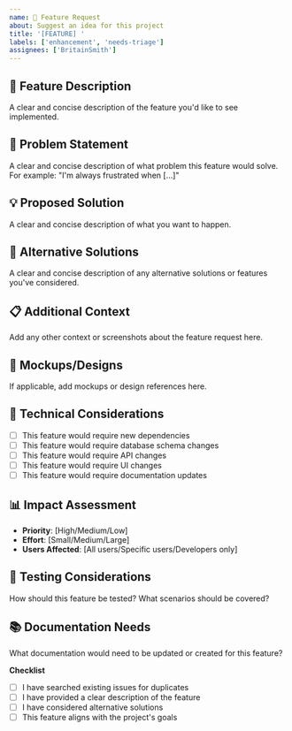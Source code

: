 ```yaml
---
name: 🚀 Feature Request
about: Suggest an idea for this project
title: '[FEATURE] '
labels: ['enhancement', 'needs-triage']
assignees: ['BritainSmith']
---
```


## 🚀 **Feature Description**
A clear and concise description of the feature you'd like to see implemented.

## 🎯 **Problem Statement**
A clear and concise description of what problem this feature would solve. For example: "I'm always frustrated when [...]"

## 💡 **Proposed Solution**
A clear and concise description of what you want to happen.

## 🔄 **Alternative Solutions**
A clear and concise description of any alternative solutions or features you've considered.

## 📋 **Additional Context**
Add any other context or screenshots about the feature request here.

## 🎨 **Mockups/Designs**
If applicable, add mockups or design references here.

## 🔧 **Technical Considerations**
- [ ] This feature would require new dependencies
- [ ] This feature would require database schema changes
- [ ] This feature would require API changes
- [ ] This feature would require UI changes
- [ ] This feature would require documentation updates

## 📊 **Impact Assessment**
- **Priority**: [High/Medium/Low]
- **Effort**: [Small/Medium/Large]
- **Users Affected**: [All users/Specific users/Developers only]

## 🧪 **Testing Considerations**
How should this feature be tested? What scenarios should be covered?

## 📚 **Documentation Needs**
What documentation would need to be updated or created for this feature?

**Checklist**
- [ ] I have searched existing issues for duplicates
- [ ] I have provided a clear description of the feature
- [ ] I have considered alternative solutions
- [ ] This feature aligns with the project's goals 